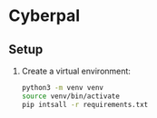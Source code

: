 # Cyberpal

## Setup
1. Create a virtual environment:
    ```bash
    python3 -m venv venv
    source venv/bin/activate
    pip intsall -r requirements.txt
    ```
